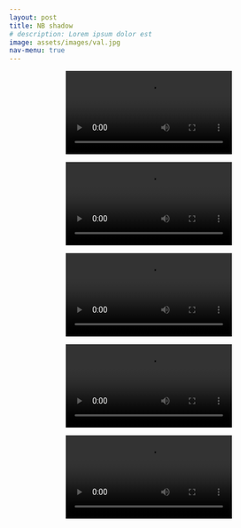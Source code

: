 ```yaml
---
layout: post
title: NB shadow
# description: Lorem ipsum dolor est
image: assets/images/val.jpg
nav-menu: true
---
```

<center>
<figure class="video_container">
  <center>
  <video controls="true" allowfullscreen="true">
    <source src="https://cdn.medal.tv/45794243/share-291584134.mp4" type="video/mp4">
  </video>
  </center>
</figure>

<figure class="video_container">
  <center>
  <video controls="true" allowfullscreen="true">
    <source src="https://cdn.medal.tv/45794243/share-291587954.mp4" type="video/mp4">
  </video>
  </center>
</figure>

<figure class="video_container">
  <video controls="true" allowfullscreen="true">
    <source src="https://cdn.discordapp.com/attachments/902439765876568066/977241345271947294/Valorant_2022.01.09_-_01.40.49.22.DVR_Trim.mp4">
  </video>
</figure>

<figure class="video_container">
  <video controls="true" allowfullscreen="true">
    <source src="https://i.imgur.com/trVF1Bm.mp4">
  </video>
</figure>

<figure class="video_container">
  <video controls="true" allowfullscreen="true">
    <source src="https://i.imgur.com/839VMUR.mp4">
  </video>
</figure>
</center>
